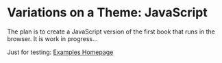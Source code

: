 # Variations on a Theme: JavaScript

The plan is to create a JavaScript version of the first book that runs in the browser.  It is work in progress...

Just for testing: [Examples Homepage](https://rplano.github.io/book6_JavaScript/ "Examples Homepage")

